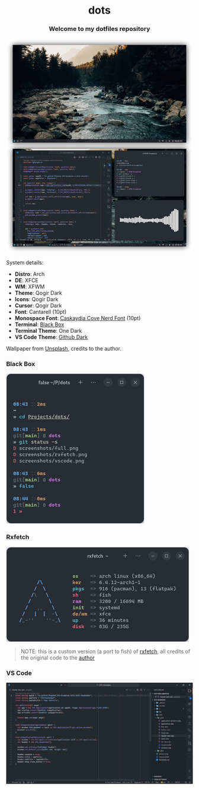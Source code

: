 <div align="center">
  <h1>dots</h1>
  <h3>Welcome to my dotfiles repository</h3>
</div>

![](screenshots/rice.png)

System details:

  * __Distro__: Arch
  * __DE__: XFCE
  * __WM__: XFWM
  * __Theme__: Qogir Dark
  * __Icons__: Qogir Dark
  * __Cursor__: Qogir Dark
  * __Font__: Cantarell (10pt)
  * __Monospace Font__: [Caskaydia Cove Nerd Font](https://archlinux.org/packages/community/any/otf-cascadia-code-nerd/) (10pt)
  * __Terminal__: [Black Box](https://flathub.org/apps/details/com.raggesilver.BlackBox)
  * __Terminal Theme__: One Dark
  * __VS Code Theme__: [Github Dark](https://marketplace.visualstudio.com/items?itemName=GitHub.github-vscode-theme)

Wallpaper from [Unsplash](https://unsplash.com/es/fotos/Nhx2IVkw22s), credits to the author.

### Black Box

![](screenshots/console.png)

### Rxfetch

![](screenshots/rxfetch.png)

> NOTE: this is a custom version (a port to fish) of [rxfetch](https://github.com/Mangeshrex/rxfetch), all credits of the original code to the [author](https://github.com/Mangeshrex)

### VS Code

![](screenshots/vscode.png)